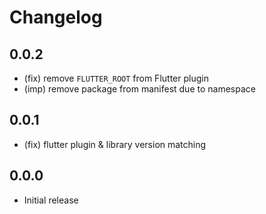 # Changelog

## 0.0.2

- (fix) remove `FLUTTER_ROOT` from Flutter plugin
- (imp) remove package from manifest due to namespace

## 0.0.1

- (fix) flutter plugin & library version matching

## 0.0.0

- Initial release
